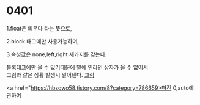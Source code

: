 # 0401

1.float은 띄우다 라는 뜻으로,

2.block 태그에만 사용가능하며, 

3.속성값은 none,left,right 세가지를 갖는다. 

블록태그에만 올 수 있기때문에 
밑에 인라인 상자가 올 수 없어서  
그림과 같은 상황 발생시 밀어낸다.
<a href="https://hbsowo58.tistory.com/9?category=786659">그림</a>
 


<a href="https://hbsowo58.tistory.com/8?category=786659>마진 0,auto에 관하여</a>
